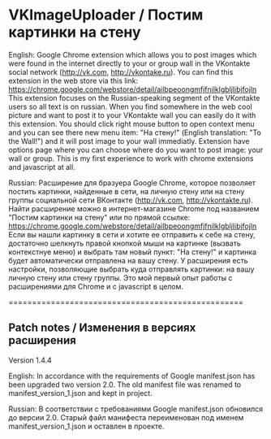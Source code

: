 VKImageUploader / Постим картинки на стену
==================================================

English:
Google Chrome extension which allows you to post images which were found in the internet directly to your or group wall in the VKontakte social network (http://vk.com, http://vkontake.ru).
You can find this extension in the web store via this link: https://chrome.google.com/webstore/detail/ailbpeoongmfjfnilklgbljlibjfojln
This extension focuses on the Russian-speaking segment of the VKontakte users so all text is on russian.
When you find somewhere in the web cool picture and want to post it to your VKontakte wall you can easily do it with this extension. You should click right mouse button to open context menu and you can see there new menu item: "На стену!" (English translation: "To the Wall!") and it will post image to your wall immediatly. Extension have options page where you can choose where do you want to post image: your wall or group.
This is my first experience to work with chrome extensions and javascript at all.

Russian:
Расширение для бразуера Google Chrome, которое позволяет постить картинки, найденные в сети, на личную стену или на стену группы социальной сети ВКонтакте (http://vk.com, http://vkontakte.ru).
Найти расширение можно в интернет-магазине Chrome под названием "Постим картинки на стену" или по прямой ссылке: https://chrome.google.com/webstore/detail/ailbpeoongmfjfnilklgbljlibjfojln
Если вы нашли картинку в сети и хотите ее отправить к себе на стену, достаточно шелкнуть правой кнопкой мыши на картинке (вызвать контекстнуе меню) и выбрать там новый пункт: "На стену!" и картинка будет автоматически отправлена на вашу стену. У расширения есть настройки, позволяющие выбрать куда отправлять картинки: на вашу личную стену или стену группы.
Это мой первый опыт работы с расширениями для Chrome и с javascript в целом.

==================================================

Patch notes / Изменения в версиях расширения
--------------------------------------------------
Version 1.4.4

English:
In accordance with the requirements of Google manifest.json has been upgraded two version 2.0. The old manifest file was renamed to manifest_version_1.json and kept in project.

Russian:
В соответствии с требованиями Google manifest.json обновился до версии 2.0. Старый файл манифеста переименован под именем manifest_version_1.json и оставлен в проекте.

